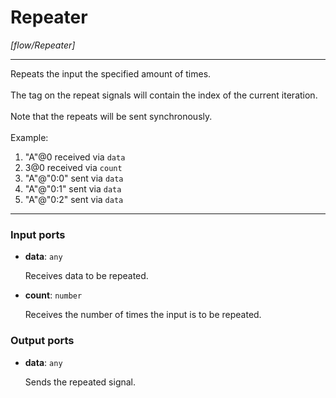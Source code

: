 # Repeater

_[flow/Repeater]_

---

Repeats the input the specified amount of times.<br>
<br>
The tag on the repeat signals will contain the index of the current iteration.<br>
<br>
Note that the repeats will be sent synchronously.<br>
<br>
Example:<br>
1. "A"@0 received via `data`<br>
2. 3@0 received via `count`<br>
3. "A"@"0:0" sent via `data`<br>
4. "A"@"0:1" sent via `data`<br>
5. "A"@"0:2" sent via `data`<br>

---

### Input ports

* __data__: ` any `

    Receives data to be repeated.<br>


* __count__: ` number `

    Receives the number of times the input is to be repeated.<br>

### Output ports

* __data__: ` any `

    Sends the repeated signal.<br>

